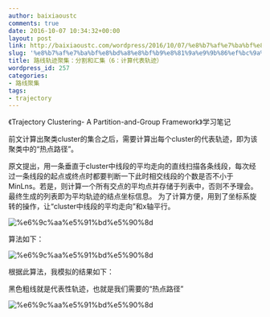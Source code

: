 ```yaml
---
author: baixiaoustc
comments: true
date: 2016-10-07 10:34:32+00:00
layout: post
link: http://baixiaoustc.com/wordpress/2016/10/07/%e8%b7%af%e7%ba%bf%e8%bd%a8%e8%bf%b9%e8%81%9a%e9%9b%86%ef%bc%9a%e5%88%86%e5%89%b2%e5%92%8c%e6%b1%87%e9%9b%86%ef%bc%886%ef%bc%9a%e8%ae%a1%e7%ae%97%e4%bb%a3%e8%a1%a8%e8%bd%a8%e8%bf%b9%ef%bc%89/
slug: '%e8%b7%af%e7%ba%bf%e8%bd%a8%e8%bf%b9%e8%81%9a%e9%9b%86%ef%bc%9a%e5%88%86%e5%89%b2%e5%92%8c%e6%b1%87%e9%9b%86%ef%bc%886%ef%bc%9a%e8%ae%a1%e7%ae%97%e4%bb%a3%e8%a1%a8%e8%bd%a8%e8%bf%b9%ef%bc%89'
title: 路线轨迹聚集：分割和汇集（6：计算代表轨迹）
wordpress_id: 257
categories:
- 路线聚集
tags:
- trajectory
---
```


《Trajectory Clustering- A Partition-and-Group Framework》学习笔记

前文计算出聚类cluster的集合之后，需要计算出每个cluster的代表轨迹，即为该聚类中的“热点路径”。

原文提出，用一条垂直于cluster中线段的平均走向的直线扫描各条线段，每次经过一条线段的起点或终点时都要判断一下此时相交线段的个数是否不小于MinLns。若是，则计算一个所有交点的平均点并存储于列表中，否则不予理会。最终生成的列表即为平均轨迹的结点坐标信息。 为了计算方便，用到了坐标系旋转的操作，让“cluster中线段的平均走向”和x轴平行。

![%e6%9c%aa%e5%91%bd%e5%90%8d](http://baixiaoustc.com/wordpress/wp-content/uploads/2016/10/未命名-9.png)

算法如下：

![%e6%9c%aa%e5%91%bd%e5%90%8d](http://baixiaoustc.com/wordpress/wp-content/uploads/2016/10/未命名-10.png)

根据此算法，我模拟的结果如下：

黑色粗线就是代表性轨迹，也就是我们需要的“热点路径”

![%e6%9c%aa%e5%91%bd%e5%90%8d](http://baixiaoustc.com/wordpress/wp-content/uploads/2016/10/未命名-11.png)
